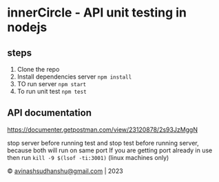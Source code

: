 # innerCircle - API unit testing in nodejs

## steps 

1. Clone the repo
2. Install dependencies server `npm install`
3. TO run server `npm start`
4. To run unit test `npm test` 

## API documentation
https://documenter.getpostman.com/view/23120878/2s93JzMggN

stop server before running test and stop test before running server, because both will run on same port
If you are getting port already in use then run `kill -9 $(lsof -ti:3001)`   (linux machines only)

© avinashsudhanshu@gmail.com | 2023
